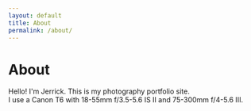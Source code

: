 ```yaml
---
layout: default
title: About
permalink: /about/
---
```

# About
Hello! I'm Jerrick. This is my photography portfolio site.<br>
I use a Canon T6 with 18-55mm f/3.5-5.6 IS II and 75-300mm f/4-5.6 III.
